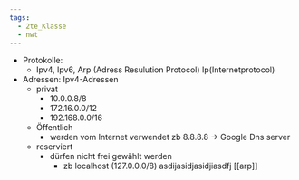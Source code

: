 ```yaml
---
tags:
  - 2te_Klasse
  - nwt
---
```

- Protokolle: 
	- Ipv4, Ipv6, Arp (Adress Resulution Protocol) Ip(Internetprotocol)
- Adressen: Ipv4-Adressen
	- privat
		- 10.0.0.8/8
		- 172.16.0.0/12
		- 192.168.0.0/16
	- Öffentlich 
		- werden vom Internet verwendet zb 8.8.8.8 → Google Dns server 
	- reserviert
		- dürfen nicht frei gewählt werden 
			- zb localhost (127.0.0.0/8)
asdijasidjasidjiasdfj
[[arp]]